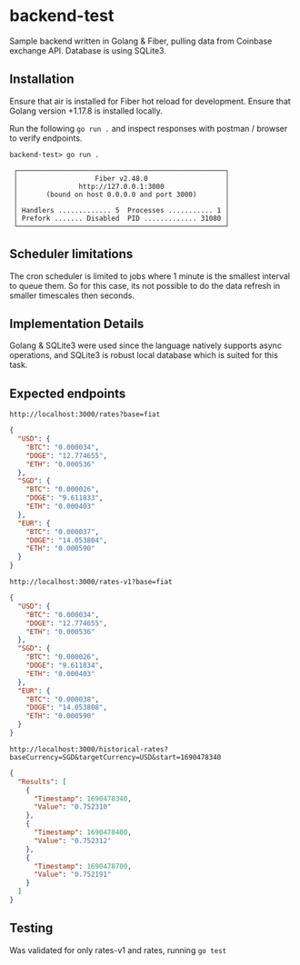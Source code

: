 # backend-test

Sample backend written in Golang & Fiber, pulling data from Coinbase exchange API. Database is using SQLite3.

## Installation

Ensure that air is installed for Fiber hot reload for development.
Ensure that Golang version +1.17.8 is installed locally.

Run the following `go run .` and inspect responses with postman / browser to verify endpoints.

```
backend-test> go run .

 ┌───────────────────────────────────────────────────┐
 │                   Fiber v2.48.0                   │
 │               http://127.0.0.1:3000               │
 │       (bound on host 0.0.0.0 and port 3000)       │
 │                                                   │
 │ Handlers ............. 5  Processes ........... 1 │
 │ Prefork ....... Disabled  PID ............. 31080 │
 └───────────────────────────────────────────────────┘
```

## Scheduler limitations

The cron scheduler is limited to jobs where 1 minute is the smallest interval to queue them. So for this case, its not possible to do the data refresh in smaller timescales then seconds.

## Implementation Details

Golang & SQLite3 were used since the language natively supports async operations, and SQLite3 is robust local database which is suited for this task.

## Expected endpoints

`http://localhost:3000/rates?base=fiat`

```json
{
  "USD": {
    "BTC": "0.000034",
    "DOGE": "12.774655",
    "ETH": "0.000536"
  },
  "SGD": {
    "BTC": "0.000026",
    "DOGE": "9.611833",
    "ETH": "0.000403"
  },
  "EUR": {
    "BTC": "0.000037",
    "DOGE": "14.053804",
    "ETH": "0.000590"
  }
}
```

`http://localhost:3000/rates-v1?base=fiat`

```json
{
  "USD": {
    "BTC": "0.000034",
    "DOGE": "12.774655",
    "ETH": "0.000536"
  },
  "SGD": {
    "BTC": "0.000026",
    "DOGE": "9.611834",
    "ETH": "0.000403"
  },
  "EUR": {
    "BTC": "0.000038",
    "DOGE": "14.053808",
    "ETH": "0.000590"
  }
}
```

`http://localhost:3000/historical-rates?baseCurrency=SGD&targetCurrency=USD&start=1690478340`

```json
{
  "Results": [
    {
      "Timestamp": 1690478340,
      "Value": "0.752310"
    },
    {
      "Timestamp": 1690478400,
      "Value": "0.752312"
    },
    {
      "Timestamp": 1690478700,
      "Value": "0.752191"
    }
  ]
}
```

## Testing

Was validated for only rates-v1 and rates, running `go test`
